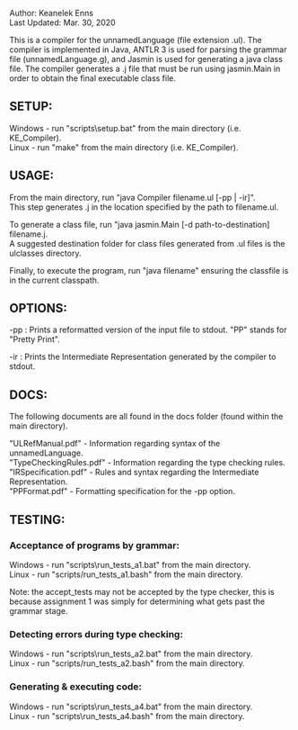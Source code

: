 Author: Keanelek Enns  
Last Updated: Mar. 30, 2020

This is a compiler for the unnamedLanguage (file extension .ul). The compiler is
implemented in Java, ANTLR 3 is used for parsing the grammar file (unnamedLanguage.g),
and Jasmin is used for generating a java class file. The compiler generates a .j file that 
must be run using jasmin.Main in order to obtain the final executable class file.

## SETUP:

Windows - run "scripts\setup.bat" from the main directory (i.e. KE_Compiler).  
Linux - run "make" from the main directory (i.e. KE_Compiler).

## USAGE:

From the main directory, run "java Compiler filename.ul [-pp | -ir]".  
This step generates <filename>.j in the location specified by the path to filename.ul.

To generate a class file, run "java jasmin.Main [-d path-to-destination] filename.j.  
A suggested destination folder for class files generated from .ul files is the ulclasses directory.

Finally, to execute the program, run "java filename" ensuring the classfile is in the current classpath.

## OPTIONS:

-pp : Prints a reformatted version of the input file to stdout. "PP" stands for "Pretty Print".

-ir : Prints the Intermediate Representation generated by the compiler to stdout.

## DOCS:

The following documents are all found in the docs folder (found within the main directory).

"ULRefManual.pdf" - Information regarding syntax of the unnamedLanguage.  
"TypeCheckingRules.pdf" - Information regarding the type checking rules.  
"IRSpecification.pdf" - Rules and syntax regarding the Intermediate Representation.  
"PPFormat.pdf" - Formatting specification for the -pp option.

## TESTING:
 
### Acceptance of programs by grammar:

Windows -
run "scripts\run_tests_a1.bat" from the main directory.  
Linux - 
run "scripts/run_tests_a1.bash" from the main directory.
 
Note: the accept_tests may not be accepted by the type checker, this is because assignment 1 was simply for determining what gets past the grammar stage.


### Detecting errors during type checking:

Windows -
run "scripts\run_tests_a2.bat" from the main directory.  
Linux - 
run "scripts/run_tests_a2.bash" from the main directory.


### Generating & executing code:

Windows -
run "scripts\run_tests_a4.bat" from the main directory.  
Linux - 
run "scripts\run_tests_a4.bash" from the main directory.
